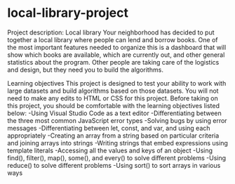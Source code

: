 # local-library-project

Project description: Local library
Your neighborhood has decided to put together a local library where people can lend and borrow books. One of the most important features needed to organize this is a dashboard that will show which books are available, which are currently out, and other general statistics about the program.
Other people are taking care of the logistics and design, but they need you to build the algorithms.

Learning objectives
This project is designed to test your ability to work with large datasets and build algorithms based on those datasets. You will not need to make any edits to HTML or CSS for this project. Before taking on this project, you should be comfortable with the learning objectives listed below:
-Using Visual Studio Code as a text editor
-Differentiating between the three most common JavaScript error types
-Solving bugs by using error messages
-Differentiating between let, const, and var, and using each appropriately
-Creating an array from a string based on particular criteria and joining arrays into strings
-Writing strings that embed expressions using template literals
-Accessing all the values and keys of an object
-Using find(), filter(), map(), some(), and every() to solve different problems
-Using reduce() to solve different problems
-Using sort() to sort arrays in various ways
